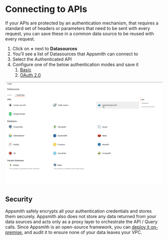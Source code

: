 # Connecting to APIs

If your APIs are protected by an authentication mechanism, that requires a standard set of headers or parameters that need to be sent with every request, you can save these in a common data source to be reused with every request.

1. Click on **+** next to **Datasources**
2. You’ll see a list of Datasources that Appsmith can connect to
3. Select the Authenticated API
4. Configure one of the below authentication modes and save it
   1. [Basic](basic-authentication.md)
   2. [OAuth 2.0](oauth2-authentication.md)

![](../../../.gitbook/assets/auth-api.gif)

## Security

Appsmith safely encrypts all your authentication credentials and stores them securely. Appsmith also does not store any data returned from your data sources and acts only as a proxy layer to orchestrate the API / Query calls. Since Appsmith is an open-source framework, you can [deploy it on-premise](../../../setup/), and audit it to ensure none of your data leaves your VPC.


